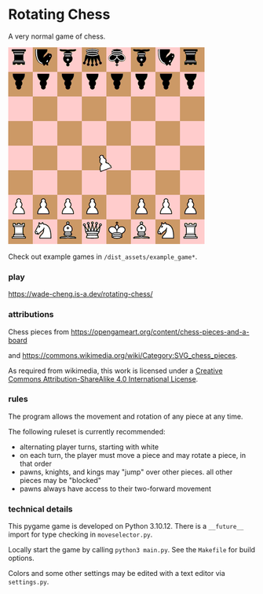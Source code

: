 # Rotating Chess

A very normal game of chess.

![normally set up chess board except rotated pawn](dist_assets/cover_image.png)

Check out example games in `/dist_assets/example_game*`.

### play
https://wade-cheng.is-a.dev/rotating-chess/

### attributions

Chess pieces from https://opengameart.org/content/chess-pieces-and-a-board

and https://commons.wikimedia.org/wiki/Category:SVG_chess_pieces.

As required from wikimedia, this work is licensed under a [Creative Commons Attribution-ShareAlike 4.0 International License](http://creativecommons.org/licenses/by-sa/4.0/).

### rules

The program allows the movement and rotation of any piece at any time.

The following ruleset is currently recommended:
- alternating player turns, starting with white
- on each turn, the player must move a piece and may rotate a piece, in that order
- pawns, knights, and kings may "jump" over other pieces. all other pieces may be "blocked"
- pawns always have access to their two-forward movement

### technical details

This pygame game is developed on Python 3.10.12. There is a `__future__` import for type checking in `moveselector.py`. 

Locally start the game by calling `python3 main.py`. See the `Makefile` for build options.

Colors and some other settings may be edited with a text editor via `settings.py`.
